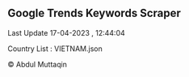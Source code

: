 

## Google Trends Keywords Scraper 
 
Last Update 17-04-2023 , 12:44:04

Country List :
VIETNAM.json



© Abdul Muttaqin 
